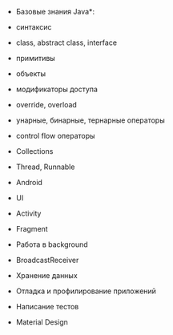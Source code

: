 ﻿* Базовые знания Java*:
 * синтаксис
 * class, abstract class, interface
 * примитивы
 * объекты
 * модификаторы доступа
 * override, overload
 * унарные, бинарные, тернарные операторы
 * control flow операторы
 * Collections 
 * Thread, Runnable

* Android
 * UI
 * Activity
 * Fragment
 * Работа в background
 * BroadcastReceiver
 * Хранение данных
 * Отладка и профилирование приложений
 * Написание тестов
 * Material Design
